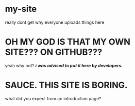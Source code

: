 # my-site
really dont get why everyone uploads things here

# OH MY GOD IS THAT MY OWN SITE??? ON GITHUB???
yeah why not? ***i was advised to put it here by developers.***

# SAUCE. THIS SITE IS BORING.
what did you expect from an introduction page?
